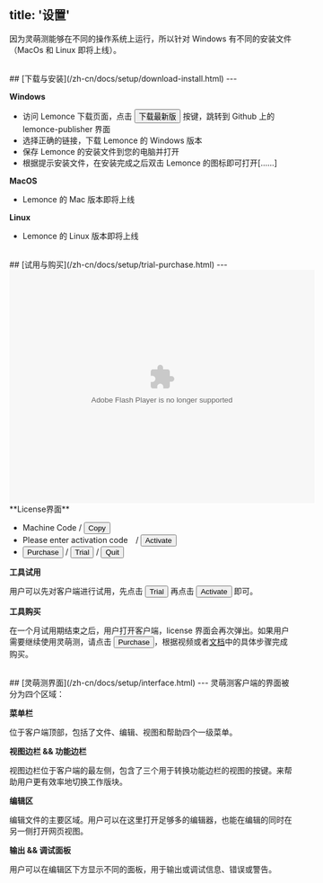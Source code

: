 title: '设置'
---
因为灵萌测能够在不同的操作系统上运行，所以针对 Windows 有不同的安装文件（MacOs 和 Linux 即将上线）。

<br/>
## [下载与安装](/zh-cn/docs/setup/download-install.html)
---

**Windows**

- 访问 Lemonce 下载页面，点击 <button class="btn-teal">下载最新版 </button> 按键，跳转到 Github 上的 lemonce-publisher 界面
- 选择正确的链接，下载 Lemonce 的 Windows 版本
- 保存 Lemonce 的安装文件到您的电脑并打开
- 根据提示安装文件，在安装完成之后双击 Lemonce 的图标即可打开[……]

**MacOS**

- Lemonce 的 Mac 版本即将上线

**Linux** 

- Lemonce 的 Linux 版本即将上线

<br/>
## [试用与购买](/zh-cn/docs/setup/trial-purchase.html)
---
<embed height="415" width="544" quality="high" allowfullscreen="true" type="application/x-shockwave-flash" src="//static.hdslb.com/miniloader.swf" flashvars="aid=11790913&page=1" pluginspage="//www.adobe.com/shockwave/download/download.cgi?P1_Prod_Version=ShockwaveFlash"></embed>

<br/>
**License界面**

- Machine Code / <button>Copy</button>
- Please enter activation code　/ <button class="btn-teal">Activate</button>
- <button class="btn-teal">Purchase</button> / <button>Trial</button> / <button>Quit</button>

**工具试用**

用户可以先对客户端进行试用，先点击 <button>Trial</button> 再点击 <button class="btn-teal">Activate</button> 即可。

**工具购买**

在一个月试用期结束之后，用户打开客户端，license 界面会再次弹出。如果用户需要继续使用灵萌测，请点击 <button class="btn-teal">Purchase</button>，根据视频或者[文档](/zh-cn/docs/setup/trial-purchase.html)中的具体步骤完成购买。

<br/>
## [灵萌测界面](/zh-cn/docs/setup/interface.html)
---
灵萌测客户端的界面被分为四个区域：

**菜单栏** 

位于客户端顶部，包括了文件、编辑、视图和帮助四个一级菜单。

**视图边栏 && 功能边栏** 

视图边栏位于客户端的最左侧，包含了三个用于转换功能边栏的视图的按键。来帮助用户更有效率地切换工作版块。

**编辑区** 

编辑文件的主要区域。用户可以在这里打开足够多的编辑器，也能在编辑的同时在另一侧打开网页视图。

**输出 && 调试面板** 

用户可以在编辑区下方显示不同的面板，用于输出或调试信息、错误或警告。